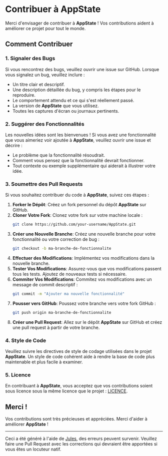 # Contribuer à AppState

Merci d'envisager de contribuer à **AppState** ! Vos contributions aident à améliorer ce projet pour tout le monde.

## Comment Contribuer

### 1. Signaler des Bugs

Si vous rencontrez des bugs, veuillez ouvrir une issue sur GitHub. Lorsque vous signalez un bug, veuillez inclure :

- Un titre clair et descriptif.
- Une description détaillée du bug, y compris les étapes pour le reproduire.
- Le comportement attendu et ce qui s'est réellement passé.
- La version de **AppState** que vous utilisez.
- Toutes les captures d'écran ou journaux pertinents.

### 2. Suggérer des Fonctionnalités

Les nouvelles idées sont les bienvenues ! Si vous avez une fonctionnalité que vous aimeriez voir ajoutée à **AppState**, veuillez ouvrir une issue et décrire :

- Le problème que la fonctionnalité résoudrait.
- Comment vous pensez que la fonctionnalité devrait fonctionner.
- Tout contexte ou exemple supplémentaire qui aiderait à illustrer votre idée.

### 3. Soumettre des Pull Requests

Si vous souhaitez contribuer du code à **AppState**, suivez ces étapes :

1. **Forker le Dépôt**: Créez un fork personnel du dépôt **AppState** sur GitHub.
2. **Cloner Votre Fork**: Clonez votre fork sur votre machine locale :
   ```bash
   git clone https://github.com/your-username/AppState.git
   ```
3. **Créer une Nouvelle Branche**: Créez une nouvelle branche pour votre fonctionnalité ou votre correction de bug :
   ```bash
   git checkout -b ma-branche-de-fonctionnalite
   ```
4. **Effectuer des Modifications**: Implémentez vos modifications dans la nouvelle branche.
5. **Tester Vos Modifications**: Assurez-vous que vos modifications passent tous les tests. Ajoutez de nouveaux tests si nécessaire.
6. **Commiter Vos Modifications**: Commitez vos modifications avec un message de commit descriptif :
   ```bash
   git commit -m "Ajouter ma nouvelle fonctionnalité"
   ```
7. **Pousser vers GitHub**: Poussez votre branche vers votre fork GitHub :
   ```bash
   git push origin ma-branche-de-fonctionnalite
   ```
8. **Créer une Pull Request**: Allez sur le dépôt **AppState** sur GitHub et créez une pull request à partir de votre branche.

### 4. Style de Code

Veuillez suivre les directives de style de codage utilisées dans le projet **AppState**. Un style de code cohérent aide à rendre la base de code plus maintenable et plus facile à examiner.

### 5. Licence

En contribuant à **AppState**, vous acceptez que vos contributions soient sous licence sous la même licence que le projet : [LICENCE](https://github.com/0xLeif/AppState/blob/main/LICENSE).

## Merci !

Vos contributions sont très précieuses et appréciées. Merci d'aider à améliorer **AppState** !

---
Ceci a été généré à l'aide de [Jules](https://jules.google), des erreurs peuvent survenir. Veuillez faire une Pull Request avec les corrections qui devraient être apportées si vous êtes un locuteur natif.
